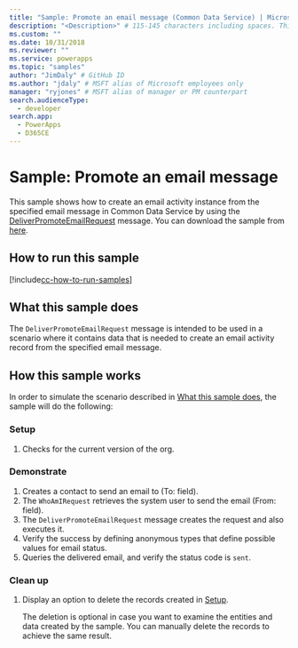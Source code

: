 ```yaml
---
title: "Sample: Promote an email message (Common Data Service) | Microsoft Docs" # Intent and product brand in a unique string of 43-59 chars including spaces
description: "<Description>" # 115-145 characters including spaces. This abstract displays in the search result.
ms.custom: ""
ms.date: 10/31/2018
ms.reviewer: ""
ms.service: powerapps
ms.topic: "samples"
author: "JimDaly" # GitHub ID
ms.author: "jdaly" # MSFT alias of Microsoft employees only
manager: "ryjones" # MSFT alias of manager or PM counterpart
search.audienceType: 
  - developer
search.app: 
  - PowerApps
  - D365CE
---
```

# Sample: Promote an email message

<!-- https://docs.microsoft.com/dynamics365/customer-engagement/developer/sample-promote-email-message -->

This sample shows how to create an email activity instance from the specified email message in Common Data Service by using the [DeliverPromoteEmailRequest](https://docs.microsoft.com/dotnet/api/microsoft.crm.sdk.messages.deliverpromoteemailrequest?view=dynamics-general-ce-9) message. You can download the sample from [here](https://github.com/Microsoft/PowerApps-Samples/tree/master/cds/orgsvc/C%23/PromoteEmail).

## How to run this sample

[!include[cc-how-to-run-samples](../../includes/cc-how-to-run-samples.md)]

## What this sample does

The `DeliverPromoteEmailRequest` message is intended to be used in a scenario where it contains data that is needed to create an email activity record from the specified email message.

## How this sample works

In order to simulate the scenario described in [What this sample does](#what-this-sample-does), the sample will do the following:

### Setup

1. Checks for the current version of the org.

### Demonstrate

1. Creates a contact to send an email to (To: field).
2. The `WhoAmIRequest` retrieves the system user to send the email (From: field).
3. The `DeliverPromoteEmailRequest` message creates the request and also executes it.
4. Verify the success by defining anonymous types that define possible values for email status. 
5. Queries the delivered email, and verify the status code is `sent`.

### Clean up

1. Display an option to delete the records created in [Setup](#setup).

    The deletion is optional in case you want to examine the entities and data created by the sample. You can manually delete the records to achieve the same result.
